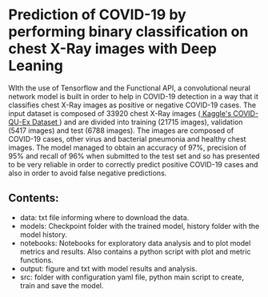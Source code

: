 # Prediction of COVID-19 by performing binary classification on chest X-Ray images with Deep Leaning

WIth the use of Tensorflow and the Functional API, a convolutional neural network model is built in order to help in COVID-19 detection in a way that it classifies chest X-Ray images as positive or negative COVID-19 cases. The input dataset is composed of 33920 chest X-Ray images (<a href="https://www.kaggle.com/datasets/anasmohammedtahir/covidqu"> Kaggle's COVID-QU-Ex Dataset </a>) and are divided into training (21715 images), validation (5417 images) and test (6788 images). The images are composed of COVID-19 cases, other virus and bacterial pneumonia and healthy chest images. The model managed to obtain an accuracy of 97%, precision of 95% and recall of 96% when submitted to the test set and so has presented to be very reliable in order to correctly predict positive COVID-19 cases and also in order to avoid false negative predictions.

## Contents:
* data: txt file informing where to download the data.
* models: Checkpoint folder with the trained model, history folder with the model history.
* notebooks: Notebooks for exploratory data analysis and to plot model metrics and results. Also contains a python script with plot and metric functions.
* output: figure and txt with model results and analysis.
* src: folder with configuration yaml file, python main script to create, train and save the model.